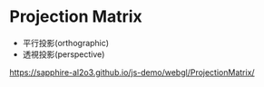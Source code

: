 Projection Matrix
=================================

- 平行投影(orthographic)
- 透視投影(perspective)

https://sapphire-al2o3.github.io/js-demo/webgl/ProjectionMatrix/